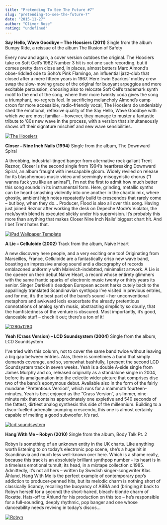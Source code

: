 ```yaml
---
title: "Pretending To See The Future #7"
slug: "pretending-to-see-the-future-7"
date: "2015-11-27"
author: "Oliver Rose"
rating: "undefined"
---
```


**Say Hello, Wave Goodbye – The Hoosiers (2011)** Single from the album Bumpy Ride, a reissue of the album The Illusion of Safety

Every now and again, a cover version outdoes the original. The Hoosiers take on Soft Cell’s 1982 Number 3 hit is not one such recording, but it comes pretty darn close and, in places, almost betters Marc Almond’s oboe-riddled ode to Soho’s Pink Flamingo, an influential jazz-club that closed after a mere fifteen years in 1967. Here Irwin Sparkes’ motley crew swap the slow-moving grace of the original for buoyant arpeggios and more excitable percussion, choosing also to relocate Soft Cell’s trademark synth motif to the end of the song, where their more twinkly coda gives the song a triumphant, no-regrets feel. In sacrificing melancholy Almond’s camp croon for more accessible, radio-friendly vocal, The Hoosiers do undeniably shed the emotional, reflexive quality of the Say Hello, Wave Goodbye with which we are most familiar – however, they manage to muster a fantastic tribute to ‘80s new wave in the process, with a version that simultaneously shows off their signature mischief and new wave sensibilities.

[![The Hoosiers](http://pearshapedexeter.com/wp-content/uploads/2015/11/The-Hoosiers.png)](http://pearshapedexeter.com/wp-content/uploads/2015/11/The-Hoosiers.png)

**Closer – Nine Inch Nails (1994)** Single from the album, The Downward Spiral

A throbbing, industrial-tinged banger from alternative rock gallant Trent Reznor, Closer is the second single from 1994’s heartbreaking Downward Spiral, an album fraught with inescapable gloom. Widely reviled on release for its blasphemous music video and seemingly misogynistic chorus (“I wanna fuck you like an animal”), I’m not the first to admit how much better this song sounds in its instrumental form. Here, grinding, metallic synths can be heard smashing violently into one another in the chaotic mix, where ghostly, ambient high notes repeatedly build to crescendos that rarely come – but boy, when they do… Producer, Flood is also all over this song. Having just joined Reznor after working the desk on Depeche Mode’s Violator, the rock/synth blend is executed slickly under his supervision. It’s probably this more than anything that makes Closer Nine Inch Nails’ biggest chart hit. And I bet Trent hates that.

[![iPad Wallpaper Template](http://pearshapedexeter.com/wp-content/uploads/2015/11/1994.jpg)](http://pearshapedexeter.com/wp-content/uploads/2015/11/1994.jpg)

**A Lie – Celluloide (2002)** Track from the album, Naive Heart

A new discovery here people, and a very exciting one too! Originating from Marseilles, France, Celluloide are a fantastically crisp new wave band, boasting an impressive analog sound and a discography of records emblazoned uniformly with Malevich-indebtted, minimalist artwork. A Lie is the opener on their debut Naive Heart, a record whose entirety glimmers with the same frantic sparks of electronic music twenty or thirty years its senior. Singer Darkleti’s deadpan European accent harks cutely back to the appallingly translated Scandinavian synthpop I’ve visited in previous entries, and for me, it’s the best part of the band’s sound – her unconventional metaphors and awkward lexis exacerbate the already pretentious connotations of analog synth music, abstracting simplicity so dourly, that the hamfistedness of the venture is obscured. Most importantly, it’s good, danceable stuff – check it out; there’s a ton of it!

[![1280x1280](http://pearshapedexeter.com/wp-content/uploads/2015/11/1280x1280.jpg)](http://pearshapedexeter.com/wp-content/uploads/2015/11/1280x1280.jpg)

**Yeah (Crass Version) – LCD Soundsystem (2004)** Single from the album, LCD Soundsystem

I’ve tried with this column, not to cover the same band twice without leaving a big gap between entries. Alas, there is sometimes a band that simply demands coverage, and so, somewhat bashfully, I present the second LCD Soundsystem track in seven weeks. Yeah is a double A-side single from James Murphy and co, released originally as a standalone single in 2004, before its amalgamation into the eclectic wider picture that comprises disc two of the band’s eponymous debut. Available also in the form of the fairly mundane “Pretentious Version”, which runs for a mammoth fourteen-minutes, Yeah is best enjoyed as the “Crass Version”, a slimmer, nine-minute mix that contains approximately one expletive and 540 seconds of the fattest, dirtiest analog synthesis this side of the millennium. Building to a disco-fuelled adrenalin-pumping crescendo, this one is almost certainly capable of melting a good subwoofer. It’s rad.

[![lcd soundsystem](http://pearshapedexeter.com/wp-content/uploads/2015/11/lcd-soundsystem.jpg)](http://pearshapedexeter.com/wp-content/uploads/2015/11/lcd-soundsystem.jpg)

**Hang With Me – Robyn (2010)** Single from the album, Body Talk Pt. 2

Robyn is something of an unknown entity in the UK charts. Like anything worth listening to on today’s electronic pop scene, she’s a huge hit in Scandinavia and much less well-known over here. Which is a shame really, because this track is an absolutely brilliant synthpop number – its heart is in a timeless emotional tumult; its head, in a mixtape collection c.1985. Admittedly, it’s not all hers – written by Swedish singer-songwriter Klas Åhlund, Hang With Me is the perfect example of contemporary pop’s addiction to producer-penned hits, but its melodic charm is nothing short of classically Scandy, recalling the buoyancy of ABBA and (bringing it back to Robyn herself for a second) the short-haired, bleach-blonde charm of Roxette. Hats-off to Åhlund for his production on this too – he’s responsible for a full-sounding, deeply rhythmic, pop banger and one whose danceability needs reviving in today’s discos...

[![Robyn](http://pearshapedexeter.com/wp-content/uploads/2015/11/Robyn.png)](http://pearshapedexeter.com/wp-content/uploads/2015/11/Robyn.png)
